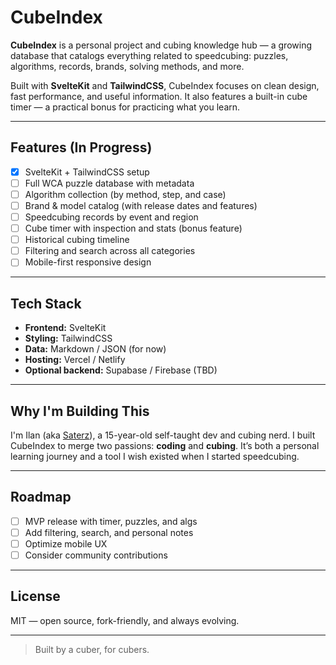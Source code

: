 # CubeIndex
 
 **CubeIndex** is a personal project and cubing knowledge hub — a growing database that catalogs everything related to speedcubing: puzzles, algorithms, records, brands, solving methods, and more.
 
 Built with **SvelteKit** and **TailwindCSS**, CubeIndex focuses on clean design, fast performance, and useful information. It also features a built-in cube timer — a practical bonus for practicing what you learn.
 
 ---
 
 ## Features (In Progress)
 
 - [x] SvelteKit + TailwindCSS setup
 - [ ] Full WCA puzzle database with metadata
 - [ ] Algorithm collection (by method, step, and case)
 - [ ] Brand & model catalog (with release dates and features)
 - [ ] Speedcubing records by event and region
 - [ ] Cube timer with inspection and stats (bonus feature)
 - [ ] Historical cubing timeline
 - [ ] Filtering and search across all categories
 - [ ] Mobile-first responsive design
 
 ---
 
 ## Tech Stack
 
 - **Frontend:** SvelteKit
 - **Styling:** TailwindCSS
 - **Data:** Markdown / JSON (for now)
 - **Hosting:** Vercel / Netlify
 - **Optional backend:** Supabase / Firebase (TBD)
 
 ---
 
 ## Why I'm Building This
 
 I'm Ilan (aka [Saterz](https://saterz.dev)), a 15-year-old self-taught dev and cubing nerd. I built CubeIndex to merge two passions: **coding** and **cubing**. It’s both a personal learning journey and a tool I wish existed when I started speedcubing.
 
 ---
 
 ## Roadmap
 
 - [ ] MVP release with timer, puzzles, and algs
 - [ ] Add filtering, search, and personal notes
 - [ ] Optimize mobile UX
 - [ ] Consider community contributions
 
 ---
 
 ## License
 
 MIT — open source, fork-friendly, and always evolving.
 
 ---
 
 > Built by a cuber, for cubers.
